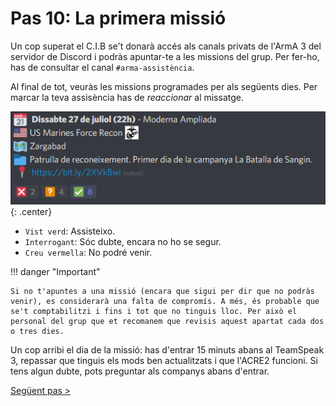 # Pas 10: La primera missió

Un cop superat el C.I.B se't donarà accés als canals privats de l'ArmA 3 del servidor de Discord i podràs apuntar-te a les missions del grup. Per fer-ho, has de consultar el canal `#arma-assistència`.

Al final de tot, veuràs les missions programades per als següents dies. Per marcar la teva assisència has de *reaccionar* al missatge.

![image](_imatges/assistencia.png){: .center}

* `Vist verd`: Assisteixo.
* `Interrogant`: Sóc dubte, encara no ho se segur.
* `Creu vermella`: No podré venir.

!!! danger "Important"

	Si no t'apuntes a una missió (encara que sigui per dir que no podràs venir), es considerarà una falta de compromís. A més, és probable que se't comptabilitzi i fins i tot que no tinguis lloc. Per això el personal del grup que et recomanem que revisis aquest apartat cada dos o tres dies.

Un cop arribi el dia de la missió: has d'entrar 15 minuts abans al TeamSpeak 3, repassar que tinguis els mods ben actualitzats i que l'ACRE2 funcioni. Si tens algun dubte, pots preguntar als companys abans d'entrar.

[Següent pas >](http://arma.cavallersdelcel.cat/gn/marine)
